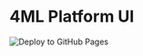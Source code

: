 # 4ML Platform UI

![Deploy to GitHub Pages](https://github.com/4ML-platform/platform-ui/workflows/Deploy%20to%20GitHub%20Pages/badge.svg)
